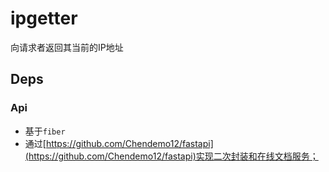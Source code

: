# ipgetter

向请求者返回其当前的IP地址

## Deps

### Api

- 基于`fiber`
- 通过[https://github.com/Chendemo12/fastapi](https://github.com/Chendemo12/fastapi)实现二次封装和在线文档服务；